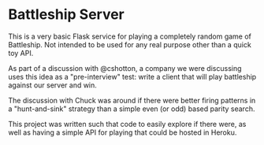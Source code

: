 Battleship Server
=================

This is a very basic Flask service for playing a completely random game of Battleship. Not intended to be used for any real purpose other than a quick toy API.

As part of a discussion with @cshotton, a company we were discussing uses this idea as a "pre-interview" test:
write a client that will play battleship against our server and win.

The discussion with Chuck was around if there were better firing patterns in a "hunt-and-sink" strategy than a simple even (or odd) based parity search.

This project was written such that code to easily explore if there were, as well as having a simple API for playing that could be hosted in Heroku.
